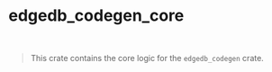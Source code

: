 # edgedb_codegen_core

<br />

> This crate contains the core logic for the `edgedb_codegen` crate.

